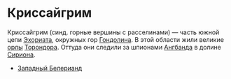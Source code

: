 # Криссайгрим

Криссайгрим (синд. горные вершины с расселинами) — часть южной цепи
[Эхориата](Эхориат.md), окружных гор [Гондолина](Гондолин.md). В этой области
жили великие [орлы](Народы/орлы.md) [Торондора](Личности/Торондор.md). Оттуда
они следили за шпионами [Ангбанда](Ангбанд.md) в долине [Сириона](Реки/Сирион.md).


*   [Западный Белерианд](Западный%20Белерианд.md)
